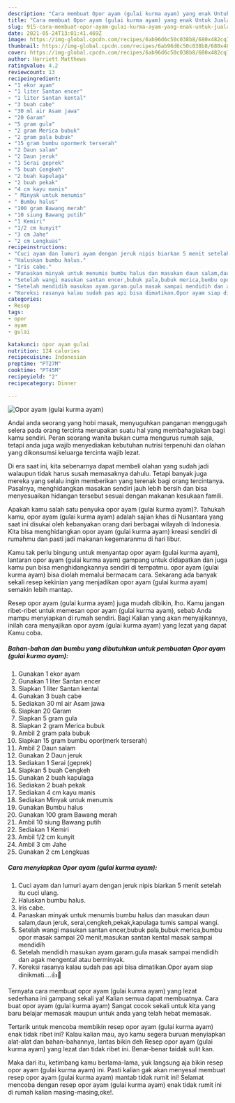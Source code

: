 ```yaml
---
description: "Cara membuat Opor ayam (gulai kurma ayam) yang enak Untuk Jualan"
title: "Cara membuat Opor ayam (gulai kurma ayam) yang enak Untuk Jualan"
slug: 915-cara-membuat-opor-ayam-gulai-kurma-ayam-yang-enak-untuk-jualan
date: 2021-05-24T13:01:41.469Z
image: https://img-global.cpcdn.com/recipes/6ab96d6c50c038b8/680x482cq70/opor-ayam-gulai-kurma-ayam-foto-resep-utama.jpg
thumbnail: https://img-global.cpcdn.com/recipes/6ab96d6c50c038b8/680x482cq70/opor-ayam-gulai-kurma-ayam-foto-resep-utama.jpg
cover: https://img-global.cpcdn.com/recipes/6ab96d6c50c038b8/680x482cq70/opor-ayam-gulai-kurma-ayam-foto-resep-utama.jpg
author: Harriett Matthews
ratingvalue: 4.2
reviewcount: 13
recipeingredient:
- "1 ekor ayam"
- "1 liter Santan encer"
- "1 liter Santan kental"
- "3 buah cabe"
- "30 ml air Asam jawa"
- "20 Garam"
- "5 gram gula"
- "2 gram Merica bubuk"
- "2 gram pala bubuk"
- "15 gram bumbu opormerk terserah"
- "2 Daun salam"
- "2 Daun jeruk"
- "1 Serai geprek"
- "5 buah Cengkeh"
- "2 buah kapulaga"
- "2 buah pekak"
- "4 cm kayu manis"
- " Minyak untuk menumis"
- " Bumbu halus"
- "100 gram Bawang merah"
- "10 siung Bawang putih"
- "1 Kemiri"
- "1/2 cm kunyit"
- "3 cm Jahe"
- "2 cm Lengkuas"
recipeinstructions:
- "Cuci ayam dan lumuri ayam dengan jeruk nipis biarkan 5 menit setelah itu cuci ulang."
- "Haluskan bumbu halus."
- "Iris cabe."
- "Panaskan minyak untuk menumis bumbu halus dan masukan daun salam,daun jeruk, serai,cengkeh,pekak,kapulaga tumis sampai wangi."
- "Setelah wangi masukan santan encer,bubuk pala,bubuk merica,bumbu opor masak sampai 20 menit,masukan santan kental masak sampai mendidih"
- "Setelah mendidih masukan ayam.garam.gula masak sampai mendidih dan agak mengental atau berminyak."
- "Koreksi rasanya kalau sudah pas api bisa dimatikan.Opor ayam siap dinikmati....👍🥰"
categories:
- Resep
tags:
- opor
- ayam
- gulai

katakunci: opor ayam gulai 
nutrition: 124 calories
recipecuisine: Indonesian
preptime: "PT27M"
cooktime: "PT45M"
recipeyield: "2"
recipecategory: Dinner

---
```



![Opor ayam (gulai kurma ayam)](https://img-global.cpcdn.com/recipes/6ab96d6c50c038b8/680x482cq70/opor-ayam-gulai-kurma-ayam-foto-resep-utama.jpg)

Andai anda seorang yang hobi masak, menyuguhkan panganan menggugah selera pada orang tercinta merupakan suatu hal yang membahagiakan bagi kamu sendiri. Peran seorang  wanita bukan cuma mengurus rumah saja, tetapi anda juga wajib menyediakan kebutuhan nutrisi terpenuhi dan olahan yang dikonsumsi keluarga tercinta wajib lezat.

Di era  saat ini, kita sebenarnya dapat membeli olahan yang sudah jadi walaupun tidak harus susah memasaknya dahulu. Tetapi banyak juga mereka yang selalu ingin memberikan yang terenak bagi orang tercintanya. Pasalnya, menghidangkan masakan sendiri jauh lebih bersih dan bisa menyesuaikan hidangan tersebut sesuai dengan makanan kesukaan famili. 



Apakah kamu salah satu penyuka opor ayam (gulai kurma ayam)?. Tahukah kamu, opor ayam (gulai kurma ayam) adalah sajian khas di Nusantara yang saat ini disukai oleh kebanyakan orang dari berbagai wilayah di Indonesia. Kita bisa menghidangkan opor ayam (gulai kurma ayam) kreasi sendiri di rumahmu dan pasti jadi makanan kegemaranmu di hari libur.

Kamu tak perlu bingung untuk menyantap opor ayam (gulai kurma ayam), lantaran opor ayam (gulai kurma ayam) gampang untuk didapatkan dan juga kamu pun bisa menghidangkannya sendiri di tempatmu. opor ayam (gulai kurma ayam) bisa diolah memalui bermacam cara. Sekarang ada banyak sekali resep kekinian yang menjadikan opor ayam (gulai kurma ayam) semakin lebih mantap.

Resep opor ayam (gulai kurma ayam) juga mudah dibikin, lho. Kamu jangan ribet-ribet untuk memesan opor ayam (gulai kurma ayam), sebab Anda mampu menyiapkan di rumah sendiri. Bagi Kalian yang akan menyajikannya, inilah cara menyajikan opor ayam (gulai kurma ayam) yang lezat yang dapat Kamu coba.

<!--inarticleads1-->

##### Bahan-bahan dan bumbu yang dibutuhkan untuk pembuatan Opor ayam (gulai kurma ayam):

1. Gunakan 1 ekor ayam
1. Gunakan 1 liter Santan encer
1. Siapkan 1 liter Santan kental
1. Gunakan 3 buah cabe
1. Sediakan 30 ml air Asam jawa
1. Siapkan 20 Garam
1. Siapkan 5 gram gula
1. Siapkan 2 gram Merica bubuk
1. Ambil 2 gram pala bubuk
1. Siapkan 15 gram bumbu opor(merk terserah)
1. Ambil 2 Daun salam
1. Gunakan 2 Daun jeruk
1. Sediakan 1 Serai (geprek)
1. Siapkan 5 buah Cengkeh
1. Gunakan 2 buah kapulaga
1. Sediakan 2 buah pekak
1. Sediakan 4 cm kayu manis
1. Sediakan  Minyak untuk menumis
1. Gunakan  Bumbu halus
1. Gunakan 100 gram Bawang merah
1. Ambil 10 siung Bawang putih
1. Sediakan 1 Kemiri
1. Ambil 1/2 cm kunyit
1. Ambil 3 cm Jahe
1. Gunakan 2 cm Lengkuas




<!--inarticleads2-->

##### Cara menyiapkan Opor ayam (gulai kurma ayam):

1. Cuci ayam dan lumuri ayam dengan jeruk nipis biarkan 5 menit setelah itu cuci ulang.
1. Haluskan bumbu halus.
1. Iris cabe.
1. Panaskan minyak untuk menumis bumbu halus dan masukan daun salam,daun jeruk, serai,cengkeh,pekak,kapulaga tumis sampai wangi.
1. Setelah wangi masukan santan encer,bubuk pala,bubuk merica,bumbu opor masak sampai 20 menit,masukan santan kental masak sampai mendidih
1. Setelah mendidih masukan ayam.garam.gula masak sampai mendidih dan agak mengental atau berminyak.
1. Koreksi rasanya kalau sudah pas api bisa dimatikan.Opor ayam siap dinikmati....👍🥰




Ternyata cara membuat opor ayam (gulai kurma ayam) yang lezat sederhana ini gampang sekali ya! Kalian semua dapat membuatnya. Cara buat opor ayam (gulai kurma ayam) Sangat cocok sekali untuk kita yang baru belajar memasak maupun untuk anda yang telah hebat memasak.

Tertarik untuk mencoba membikin resep opor ayam (gulai kurma ayam) enak tidak ribet ini? Kalau kalian mau, ayo kamu segera buruan menyiapkan alat-alat dan bahan-bahannya, lantas bikin deh Resep opor ayam (gulai kurma ayam) yang lezat dan tidak ribet ini. Benar-benar taidak sulit kan. 

Maka dari itu, ketimbang kamu berlama-lama, yuk langsung aja bikin resep opor ayam (gulai kurma ayam) ini. Pasti kalian gak akan menyesal membuat resep opor ayam (gulai kurma ayam) mantab tidak rumit ini! Selamat mencoba dengan resep opor ayam (gulai kurma ayam) enak tidak rumit ini di rumah kalian masing-masing,oke!.

